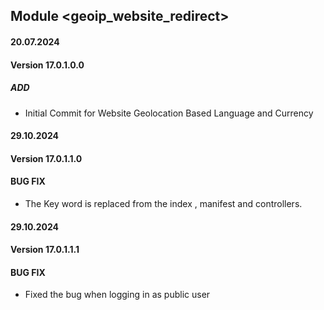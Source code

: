 ## Module <geoip_website_redirect>

#### 20.07.2024
#### Version 17.0.1.0.0
##### ADD

- Initial Commit for Website Geolocation Based Language and Currency

#### 29.10.2024
#### Version 17.0.1.1.0
#### BUG FIX

- The Key word is replaced from the index , manifest and controllers.

#### 29.10.2024
#### Version 17.0.1.1.1
#### BUG FIX

- Fixed the bug when logging in as public user

